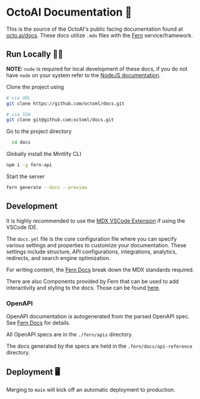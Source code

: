 # OctoAI Documentation 🐙

This is the source of the OctoAI's public facing documentation found at [octo.ai/docs](https://octo.ai/docs). These docs utilize `.mdx` files with the [Fern](https://buildwithfern.com/#docs) service/framework.

## Run Locally 🏃‍♂️

**NOTE:** `node` is required for local development of these docs, if you do not have `node` on your system refer to the [NodeJS documentation](https://nodejs.org/en/download/package-manager).

Clone the project using

```bash
# via URL
git clone https://github.com/octoml/docs.git

# via SSH
git clone git@github.com:octoml/docs.git
```

Go to the project directory

```bash
  cd docs
```

Globally install the Mintlify CLI

```bash
npm i -g fern-api
```

Start the server

```bash
fern generate --docs --preview
```

## Development

It is highly recommended to use the [MDX VSCode Extension](https://marketplace.visualstudio.com/items?itemName=unifiedjs.vscode-mdx) if using the VSCode IDE.

The `docs.yml` file is the core configuration file where you can specify various settings and properties to customize your documentation. These settings include structure, API configurations, integrations, analytics, redirects, and search engine optimization.

For writing content, the [Fern Docs](https://docs.buildwithfern.com/generate-docs/overview/writing-content) break down the MDX standards required.

There are also Components provided by Fern that can be used to add interactivity and styling to the docs. Those can be found [here](https://docs.buildwithfern.com/generate-docs/component-library/cards).

### OpenAPI

OpenAPI documentation is autogenerated from the parsed OpenAPI spec. See [Fern Docs](https://docs.buildwithfern.com/generate-docs/overview/fern-docs-quickstart#step-5-optional-use-an-openapi-specification) for details.

All OpenAPI specs are in the `./fern/apis` directory.

The docs generated by the specs are held in the `.fern/docs/api-reference` directory.

## Deployment 🖥️

Merging to `main` will kick off an automatic deployment to production.
